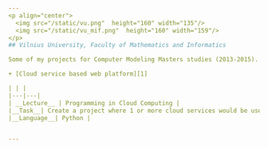 ```yaml
---
<p align="center">
  <img src="/static/vu.png"  height="160" width="135"/>
  <img src="/static/vu_mif.png"  height="160" width="159"/>
</p>
## Vilnius University, Faculty of Mathematics and Informatics

Some of my projects for Computer Modeling Masters studies (2013-2015).

+ [Cloud service based web platform][1]

| | |
|---|---|
| __Lecture__ | Programming in Cloud Computing |
|__Task__| Create a project where 1 or more cloud services would be used togerther |
|__Language__| Python |


---
```


[1]: https://github.com/buz-zard/uni/tree/master/cloud-paper-news
